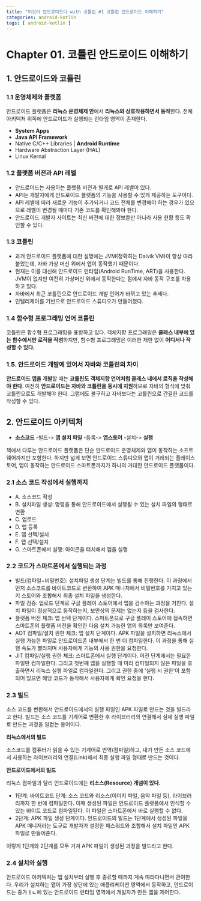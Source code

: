 ```yaml
---
title: "이것이 안드로이드다 with 코틀린 #1 코틀린 안드로이드 이해하기"
categories: android-kotlin
tags: [ android-kotlin ]
---
```


# Chapter 01. 코틀린 안드로이드 이해하기

## 1. 안드로이드와 코틀린

### 1.1 운영체제와 플랫폼

안드로이드 플랫폼은 **리눅스 운영체제 안**에서 **리눅스와 상호작용하면서 동작**한다. 전체 아키텍처 위쪽에 안드로이드가 실행되는 런타임 영역이 존재한다.

- **System Apps**
- **Java API Framework**
- Native C/C++ Libraries | **Android Runtime**
- Hardware Abstraction Layer (HAL)
- Linux Kernal

### 1.2 플랫폼 버전과 API 레벨

- 안드로이드는 사용하는 플랫폼 버전과 별개로 API 레벨이 있다.
- API는 개발자에게 안드로이드 플랫폼의 기능을 사용할 수 있게 제공하는 도구이다. 
- API 레벨에 따라 새로운 기능이 추가되거나 코드 전체를 변경해야 하는 경우가 있으므로 레벨이 변경될 때마다 기존 코드를 확인해봐야 한다.
- 안드로이드 개발자 사이트는 최신 버전에 대한 정보뿐만 아니라 사용 현황 등도 확인할 수 있다.

### 1.3 코틀린

- 과거 안드로이드 플랫폼에 대한 설명에는 JVM(정확히는 Dalvik VM)이 항상 따라붙었는데, 자바 가상 머신 위에서 앱이 동작했기 때문이다.
- 현재는 이를 대신해 안드로이드 런타임(Android RunTime, ART)을 사용한다. JVM이 없지만 여전히 가상머신 위에서 동작한다는 점에서 자바 동작 구조를 차용하고 있다.
- 자바에서 최근 코틀린으로 안드로이드 개발 언어가 바뀌고 있는 추세다.
- 인텔리제이를 기반으로 안드로이드 스튜디오가 만들어졌다.

### 1.4 함수형 프로그래밍 언어 코틀린

코틀린은 함수형 프로그래밍을 표방하고 있다. 객체지향 프로그래밍은 **클래스 내부에 있는 함수에서만 로직을 작성**하지만, 함수형 프로그래밍은 이러한 제한 없이 **어디서나 작성할 수 있다.**

### 1.5. 안드로이드 개발에 있어서 자바와 코틀린의 차이

**안드로이드 앱을 개발**할 때는 **코틀린도 객체지향 언어처럼 클래스 내에서 로직을 작성해야 한다**. 여전히 **안드로이드는 자바와 코틀린을 동시에 지원**하므로 자바의 형식에 맞춰 코틀린으로도 개발해야 한다. 그럼에도 불구하고 자바보다는 코틀린으로 간결한 코드를 작성할 수 있다.

## 2. 안드로이드 아키텍처

- **소스코드** -빌드-> **앱 설치 파일** -등록-> **앱스토어** -설치-> **실행**

책에서 다루는 안드로이드 플랫폼은 단순 안드로이드 운영체제와 앱이 동작하는 소프트웨어까지만 포함한다. 하지만 넓게 보면 안드로이드 스튜디오와 앱이 거래되는 플레이스토어, 앱이 동작하는 안드로이드 스마트폰까지가 하나의 거대한 안드로이드 플랫폼이다.

### 2.1 소스 코드 작성에서 실행까지

- A. 소스코드 작성
- B. 설치파일 생성: 명령을 통해 안드로이드에서 실행될 수 있는 설치 파일의 형태로 변환
- C. 업로드
- D. 앱 등록
- E. 앱 선택/설치
- F. 앱 선택/설치
- G. 스마트폰에서 실행: 아이콘을 터치해서 앱을 실행



### 2.2 코드가 스마트폰에서 실행되는 과정

- 빌드(컴파일+비밀번호): 설치파일 생성 단계는 빌드를 통해 진행한다. 이 과정에서 먼저 소스코드를 바이트코드로 변환하여 APK 매니저에서 비밀번호를 가지고 있는 키 스토어와 조합해서 최종 설치 파일을 생성한다.
- 파일 검증: 업로드 단계로 구글 플레이 스토어에서 앱을 검수하는 과정을 거친다. 설치 파일이 정상적으로 동작하는지, 보안상의 문제는 없는지 등을 검사한다.
- 플랫폼 버전 체크: 앱 선택 단계이다. 스마트폰으로 구글 플레이 스토어에 접속하면 스마트폰의 플랫폼 버전을 확인한 다음 설치 가능한 앱의 목록만 보여준다.
- AOT 컴파일/설치 권한 체크: 앱 설치 단계이다. APK 파일을 설치하면 리눅스에서 실행 가능한 파일로 안드로이드폰 내부에서 한 번 더 컴파일한다. 이 과정을 통해 실행 속도가 빨라지며 사용자에게 기능의 사용 권한을 요청한다.
- JIT 컴파일/실행 권한 체크: 스마트폰에서 실행 단계이다. 이전 단계에서는 필요한 파일만 컴파일한다. 그리고 첫번째 앱을 실행할 때 미리 컴파일되지 않은 파일을 호출하면서 리눅스 실행 파일로 컴파일한다. 그리고 권한 중에 '실행 시 권한'이 포함되어 있으면 해당 코드가 동작해서 사용자에게 확인 요청을 한다.



### 2.3 빌드

소스 코드를 변환해서 안드로이드에서의 실행 파일인 APK 파일로 만드는 것을 빌드라고 한다. 빌드는 소스 코드를 기계어로 변환한 후 라이브러리와 연결해서 실제 실행 파일로 만드는 과정을 일컫는 용어이다.

**리눅스에서의 빌드**

소스코드를 컴퓨터가 읽을 수 있는 기계어로 번역(컴파일)하고, 내가 만든 소스 코드에서 사용하는 라이브러리와 연결(Link)해서 최종 실행 파일 형태로 만드는 것이다.

**안드로이드에서의 빌드**

리눅스 컴파일과 달리 안드로이드에는 **리소스(Resource) 개념이 있다.**

- 1단계: 바이트코드 단계: 소스 코드와 리소스(이미지 파일, 음악 파일 등), 라이브러리까지 한 번에 컴파일한다. 이때 생성된 파일은 안드로이드 플랫폼에서 인식할 수 있는 바이트 코드로 컴파일된다. 이 파일은 스마트폰에서 바로 실행할 수 없다.
- 2단계: APK 파일 생성 단계이다. 안드로이드의 빌드는 1단계에서 생성된 파일을 APK 매니저라는 도구로 개발자가 설정한 패스워드와 조합해서 설치 파일인 APK 파일로 만들어준다. 

이렇게 1단계와 2단계를 모두 거쳐 APK 파일이 생성된 과정을 빌드라고 한다.



### 2.4 설치와 실행

안드로이드 아키텍처는 앱 설치부터 실행 후 종료할 때까지 계속 따라다니면서 관여한다. 우리가 설치하는 앱이 가장 상단에 있는 애플리케이션 영역에서 동작하고, 안드로이드는 중가ㅓㄴ에 있는 안드로이드 런타임 영역에서 개발자가 만든 앱을 제어한다.



